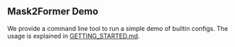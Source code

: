 ## Mask2Former Demo

We provide a command line tool to run a simple demo of builtin configs.
The usage is explained in [GETTING_STARTED.md](../GETTING_STARTED.md).
